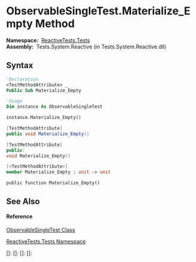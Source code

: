 # ObservableSingleTest.Materialize\_Empty Method

**Namespace:**  [ReactiveTests.Tests](ReactiveTests.Tests\ReactiveTests.Tests.md)  
**Assembly:**  Tests.System.Reactive (in Tests.System.Reactive.dll)

## Syntax

```vb
'Declaration
<TestMethodAttribute> _
Public Sub Materialize_Empty
```

```vb
'Usage
Dim instance As ObservableSingleTest

instance.Materialize_Empty()
```

```csharp
[TestMethodAttribute]
public void Materialize_Empty()
```

```c++
[TestMethodAttribute]
public:
void Materialize_Empty()
```

```fsharp
[<TestMethodAttribute>]
member Materialize_Empty : unit -> unit 
```

```jscript
public function Materialize_Empty()
```

## See Also

#### Reference

[ObservableSingleTest Class](ObservableSingleTest\ObservableSingleTest.md)

[ReactiveTests.Tests Namespace](ReactiveTests.Tests\ReactiveTests.Tests.md)

[]: 
[]: 
[]: 
[]: 